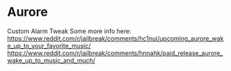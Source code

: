 # Aurore
Custom Alarm Tweak
Some more info here: https://www.reddit.com/r/jailbreak/comments/hc1nui/upcoming_aurore_wake_up_to_your_favorite_music/
https://www.reddit.com/r/jailbreak/comments/hnnahk/paid_release_aurore_wake_up_to_music_and_much/
